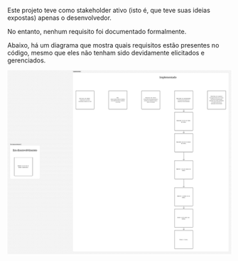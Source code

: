 Este projeto teve como stakeholder ativo (isto é, que teve suas ideias expostas) apenas o desenvolvedor.

No entanto, nenhum requisito foi documentado formalmente.

Abaixo, há um diagrama que mostra quais requisitos estão presentes no código, mesmo que eles não tenham sido devidamente elicitados e gerenciados.

![quadro de requisitos implementados  e em desenvolvimento](https://github.com/cannudo/lista-encadeada-simples/blob/main/Sem%20t%C3%ADtulo.png)

